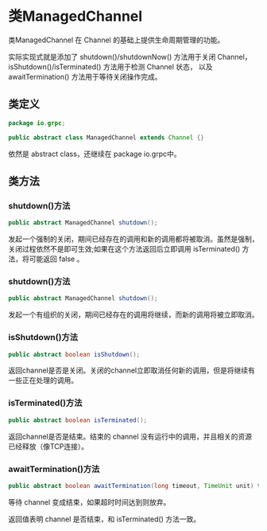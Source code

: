 类ManagedChannel
================

类ManagedChannel 在 Channel 的基础上提供生命周期管理的功能。

实际实现式就是添加了 shutdown()/shutdownNow() 方法用于关闭 Channel，isShutdown()/isTerminated() 方法用于检测 Channel 状态， 以及 awaitTermination() 方法用于等待关闭操作完成。

## 类定义

```java
package io.grpc;

public abstract class ManagedChannel extends Channel {}
```

依然是 abstract class，还继续在 package io.grpc中。

## 类方法

### shutdown()方法

```java
public abstract ManagedChannel shutdown();
```

发起一个强制的关闭，期间已经存在的调用和新的调用都将被取消。虽然是强制，关闭过程依然不是即可生效;如果在这个方法返回后立即调用 isTerminated() 方法，将可能返回 false 。

### shutdown()方法

```java
public abstract ManagedChannel shutdown();
```

发起一个有组织的关闭，期间已经存在的调用将继续，而新的调用将被立即取消。

### isShutdown()方法

```java
public abstract boolean isShutdown();
```

返回channel是否是关闭。关闭的channel立即取消任何新的调用，但是将继续有一些正在处理的调用。

### isTerminated()方法

```java
public abstract boolean isTerminated();
```

返回channel是否是结束。结束的 channel 没有运行中的调用，并且相关的资源已经释放（像TCP连接）。

### awaitTermination()方法

```java
public abstract boolean awaitTermination(long timeout, TimeUnit unit) throws InterruptedException;
```

等待 channel 变成结束，如果超时时间达到则放弃。

返回值表明 channel 是否结束，和 isTerminated() 方法一致。

